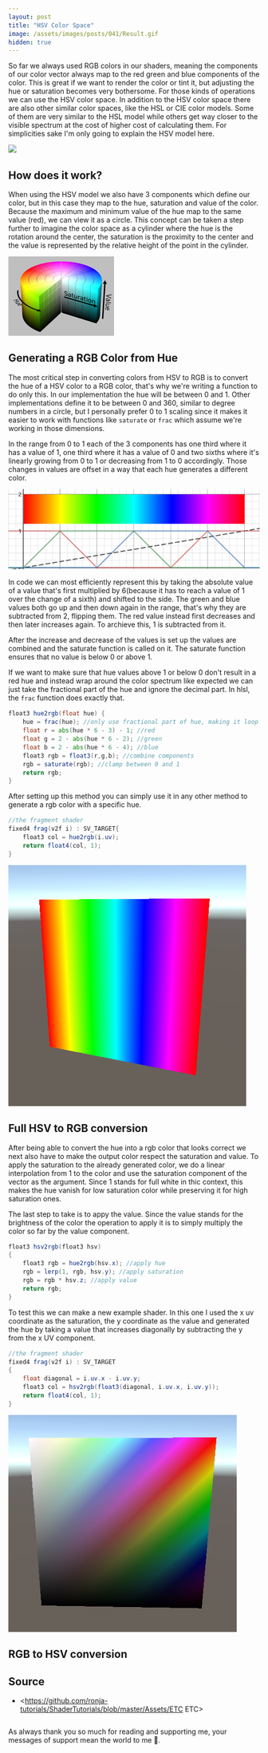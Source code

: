 ```yaml
---
layout: post
title: "HSV Color Space"
image: /assets/images/posts/041/Result.gif
hidden: true
---
```


So far we always used RGB colors in our shaders, meaning the components of our color vector always map to the red green and blue components of the color. This is great if we want to render the color or tint it, but adjusting the hue or saturation becomes very bothersome. For those kinds of operations we can use the HSV color space. In addition to the HSV color space there are also other similar color spaces, like the HSL or CIE color models. Some of them are very similar to the HSL model while others get way closer to the visible spectrum at the cost of higher cost of calculating them. For simplicities sake I'm only going to explain the HSV model here. 

![](/assets/images/posts/041/Result.gif)

## How does it work?

When using the HSV model we also have 3 components which define our color, but in this case they map to the hue, saturation and value of the color. Because the maximum and minimum value of the hue map to the same value (red), we can view it as a circle. This concept can be taken a step further to imagine the color space as a cylinder where the hue is the rotation around the center, the saturation is the proximity to the center and the value is represented by the relative height of the point in the cylinder.

![](/assets/images/posts/041/hsvCylinder.png)

## Generating a RGB Color from Hue

The most critical step in converting colors from HSV to RGB is to convert the hue of a HSV color to a RGB color, that's why we're writing a function to do only this. In our implementation the hue will be between 0 and 1. Other implementations define it to be between 0 and 360, similar to degree numbers in a circle, but I personally prefer 0 to 1 scaling since it makes it easier to work with functions like `saturate` or `frac` which assume we're working in those dimensions.

In the range from 0 to 1 each of the 3 components has one third where it has a value of 1, one third where it has a value of 0 and two sixths where it's linearly growing from 0 to 1 or decreasing from 1 to 0 accordingly. Those changes in values are offset in a way that each hue generates a different color.

![](/assets/images/posts/041/rgbHueValues.png)

In code we can most efficiently represent this by taking the absolute value of a value that's first multiplied by 6(because it has to reach a value of 1 over the change of a sixth) and shifted to the side. The green and blue values both go up and then down again in the range, that's why they are subtracted from 2, flipping them. The red value instead first decreases and then later increases again. To archieve this, 1 is subtracted from it.

After the increase and decrease of the values is set up the values are combined and the saturate function is called on it. The saturate function ensures that no value is below 0 or above 1.

If we want to make sure that hue values above 1 or below 0 don't result in a red hue and instead wrap around the color spectrum like expected we can just take the fractional part of the hue and ignore the decimal part. In hlsl, the `frac` function does exactly that.

```glsl
float3 hue2rgb(float hue) {
    hue = frac(hue); //only use fractional part of hue, making it loop
    float r = abs(hue * 6 - 3) - 1; //red
    float g = 2 - abs(hue * 6 - 2); //green
    float b = 2 - abs(hue * 6 - 4); //blue
    float3 rgb = float3(r,g,b); //combine components
    rgb = saturate(rgb); //clamp between 0 and 1
    return rgb;
}
```

After setting up this method you can simply use it in any other method to generate a rgb color with a specific hue.

```glsl
//the fragment shader
fixed4 frag(v2f i) : SV_TARGET{
	float3 col = hue2rgb(i.uv);
	return float4(col, 1);
}
```

![](/assets/images/posts/041/SimpleRainbow.png)

## Full HSV to RGB conversion

After being able to convert the hue into a rgb color that looks correct we next also have to make the output color respect the saturation and value. To apply the saturation to the already generated color, we do a linear interpolation from 1 to the color and use the saturation component of the vector as the argument. Since 1 stands for full white in thic context, this makes the hue vanish for low saturation color while preserving it for high saturation ones.

The last step to take is to appy the value. Since the value stands for the brightness of the color the operation to apply it is to simply multiply the color so far by the value component.

```glsl
float3 hsv2rgb(float3 hsv)
{
    float3 rgb = hue2rgb(hsv.x); //apply hue
    rgb = lerp(1, rgb, hsv.y); //apply saturation
    rgb = rgb * hsv.z; //apply value
    return rgb;
}
```

To test this we can make a new example shader. In this one I used the x uv coordinate as the saturation, the y coordinate as the value and generated the hue by taking a value that increases diagonally by subtracting the y from the x UV component.

```glsl
//the fragment shader
fixed4 frag(v2f i) : SV_TARGET
{
	float diagonal = i.uv.x - i.uv.y;
	float3 col = hsv2rgb(float3(diagonal, i.uv.x, i.uv.y));
	return float4(col, 1);
}
```

![](/assets/images/posts/041/FullHsvTest.png)

## RGB to HSV conversion



## Source

- <https://github.com/ronja-tutorials/ShaderTutorials/blob/master/Assets/ETC ETC>

```glsl

```

As always thank you so much for reading and supporting me, your messages of support mean the world to me 💖.